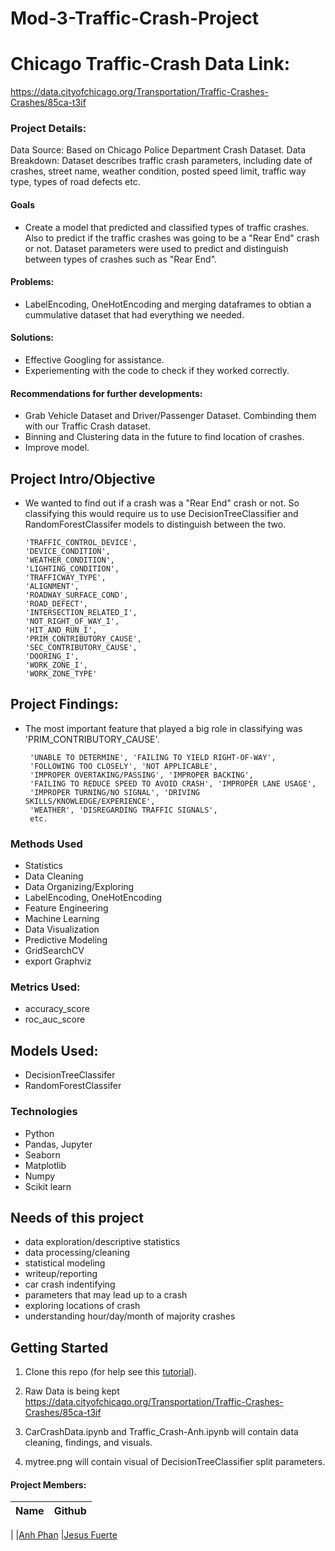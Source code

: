 # Mod-3-Traffic-Crash-Project


# Chicago Traffic-Crash Data Link:
https://data.cityofchicago.org/Transportation/Traffic-Crashes-Crashes/85ca-t3if

### Project Details:
Data Source: Based on Chicago Police Department Crash Dataset. 
Data Breakdown: Dataset describes traffic crash parameters, including date of crashes, street name, weather condition, posted speed limit, traffic way type, types of road defects etc. 


#### Goals  
- Create a model that predicted and classified types of traffic crashes. Also to predict if the traffic crashes was going to be a "Rear End" crash or not. Dataset parameters were used to predict and distinguish between types of crashes such as "Rear End". 

#### Problems:
- LabelEncoding, OneHotEncoding and merging dataframes to obtian a cummulative dataset that had everything we needed. 
#### Solutions:
- Effective Googling for assistance.
- Experiementing with the code to check if they worked correctly. 
#### Recommendations for further developments:
- Grab Vehicle Dataset and Driver/Passenger Dataset. Combinding them with our Traffic Crash dataset. 
- Binning and Clustering data in the future to find location of crashes.
- Improve model.

## Project Intro/Objective
- We wanted to find out if a crash was a "Rear End" crash or not. So classifying this would require us to use DecisionTreeClassifier and RandomForestClassifer models to distinguish between the two. 
      
      'TRAFFIC_CONTROL_DEVICE',
      'DEVICE_CONDITION', 
      'WEATHER_CONDITION', 
      'LIGHTING_CONDITION',
      'TRAFFICWAY_TYPE', 
      'ALIGNMENT', 
      'ROADWAY_SURFACE_COND', 
      'ROAD_DEFECT',
      'INTERSECTION_RELATED_I', 
      'NOT_RIGHT_OF_WAY_I', 
      'HIT_AND_RUN_I',
      'PRIM_CONTRIBUTORY_CAUSE', 
      'SEC_CONTRIBUTORY_CAUSE', 
      'DOORING_I',
      'WORK_ZONE_I', 
      'WORK_ZONE_TYPE'
  
## Project Findings:
- The most important feature that played a big role in classifying was 'PRIM_CONTRIBUTORY_CAUSE'.

       'UNABLE TO DETERMINE', 'FAILING TO YIELD RIGHT-OF-WAY',
       'FOLLOWING TOO CLOSELY', 'NOT APPLICABLE',
       'IMPROPER OVERTAKING/PASSING', 'IMPROPER BACKING',
       'FAILING TO REDUCE SPEED TO AVOID CRASH', 'IMPROPER LANE USAGE',
       'IMPROPER TURNING/NO SIGNAL', 'DRIVING SKILLS/KNOWLEDGE/EXPERIENCE',
       'WEATHER', 'DISREGARDING TRAFFIC SIGNALS',
       etc.

### Methods Used
* Statistics
* Data Cleaning
* Data Organizing/Exploring
* LabelEncoding, OneHotEncoding
* Feature Engineering
* Machine Learning
* Data Visualization
* Predictive Modeling
* GridSearchCV
* export Graphviz

### Metrics Used:
- accuracy_score
- roc_auc_score

## Models Used:
- DecisionTreeClassifer
- RandomForestClassifer
    
### Technologies
* Python
* Pandas, Jupyter
* Seaborn
* Matplotlib
* Numpy
* Scikit learn


## Needs of this project
- data exploration/descriptive statistics
- data processing/cleaning
- statistical modeling
- writeup/reporting
- car crash indentifying
- parameters that may lead up to a crash
- exploring locations of crash
- understanding hour/day/month of majority crashes


## Getting Started

1. Clone this repo (for help see this [tutorial](https://help.github.com/articles/cloning-a-repository/)).
2. Raw Data is being kept https://data.cityofchicago.org/Transportation/Traffic-Crashes-Crashes/85ca-t3if
    
3. CarCrashData.ipynb	and Traffic_Crash-Anh.ipynb will contain data cleaning, findings, and visuals. 
4. mytree.png will contain visual of DecisionTreeClassifier split parameters.



#### Project Members:

|Name     |  Github   | 
|---------|-----------------|
|
|[Anh Phan](https://github.com/anhbiphan)
|[Jesus Fuerte](https://github.com/jesus12279)


